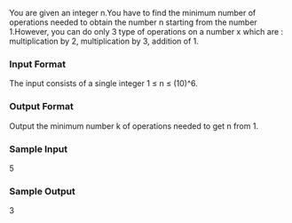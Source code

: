 You are given an integer n.You have to find the minimum number of operations needed to obtain the number n starting from the number 1.However, you can do only 3 type of operations on a number x which are : multiplication by 2, multiplication by 3, addition of 1.

### **Input Format**
The input consists of a single integer 1 ≤ n ≤ (10)^6.

### **Output Format** 
Output the minimum number k of operations needed to get n from 1.

### **Sample Input**
5 <br>

### **Sample Output**
3 <br>
